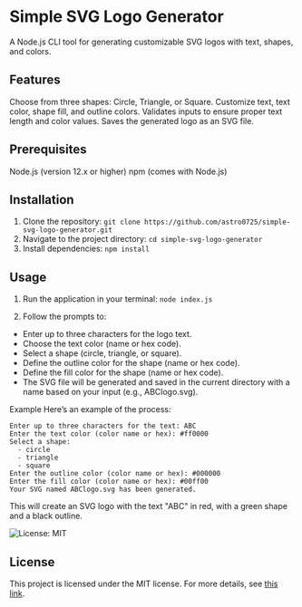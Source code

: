 # Simple SVG Logo Generator<br/>
A Node.js CLI tool for generating customizable SVG logos with text, shapes, and colors.

## Features
Choose from three shapes: Circle, Triangle, or Square.
Customize text, text color, shape fill, and outline colors.
Validates inputs to ensure proper text length and color values.
Saves the generated logo as an SVG file.

## Prerequisites
Node.js (version 12.x or higher)
npm (comes with Node.js)

## Installation
1. Clone the repository:
`git clone https://github.com/astro0725/simple-svg-logo-generator.git`
2. Navigate to the project directory:
`cd simple-svg-logo-generator`
3. Install dependencies:
`npm install`

## Usage
1. Run the application in your terminal:
`node index.js`

2. Follow the prompts to:
- Enter up to three characters for the logo text.
- Choose the text color (name or hex code).
- Select a shape (circle, triangle, or square).
- Define the outline color for the shape (name or hex code).
- Define the fill color for the shape (name or hex code).
- The SVG file will be generated and saved in the current directory with a name based on your input (e.g., ABClogo.svg).

Example
Here’s an example of the process:
```
Enter up to three characters for the text: ABC
Enter the text color (color name or hex): #ff0000
Select a shape:
  - circle
  - triangle
  - square
Enter the outline color (color name or hex): #000000
Enter the fill color (color name or hex): #00ff00
Your SVG named ABClogo.svg has been generated.
```
This will create an SVG logo with the text "ABC" in red, with a green shape and a black outline.

![License: MIT](https://img.shields.io/badge/License-MIT-yellow.svg) 
## License

This project is licensed under the MIT license. For more details, see [this link](https://opensource.org/licenses/MIT).
